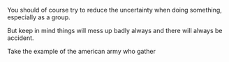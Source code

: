 
You should of course try to reduce the uncertainty when doing something, especially as a group. 

But keep in mind things will mess up badly always and there will always be accident.

Take the example of the american army who gather